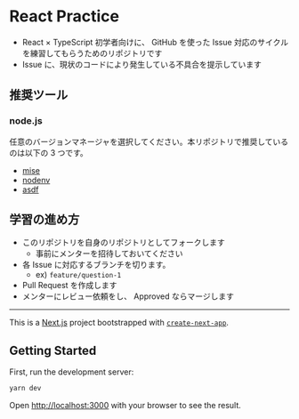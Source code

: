 # React Practice

- React × TypeScript 初学者向けに、 GitHub を使った Issue 対応のサイクルを練習してもらうためのリポジトリです
- Issue に、現状のコードにより発生している不具合を提示しています

## 推奨ツール

### node.js

任意のバージョンマネージャを選択してください。本リポジトリで推奨しているのは以下の 3 つです。

- [mise](https://mise.jdx.dev/)
- [nodenv](https://github.com/nodenv/nodenv)
- [asdf](https://asdf-vm.com/)

## 学習の進め方

- このリポジトリを自身のリポジトリとしてフォークします
  - 事前にメンターを招待しておいてください
- 各 Issue に対応するブランチを切ります。
  - ex) `feature/question-1`
- Pull Request を作成します
- メンターにレビュー依頼をし、 Approved ならマージします

---

This is a [Next.js](https://nextjs.org/) project bootstrapped with [`create-next-app`](https://github.com/vercel/next.js/tree/canary/packages/create-next-app).

## Getting Started

First, run the development server:

```bash
yarn dev
```

Open [http://localhost:3000](http://localhost:3000) with your browser to see the result.
